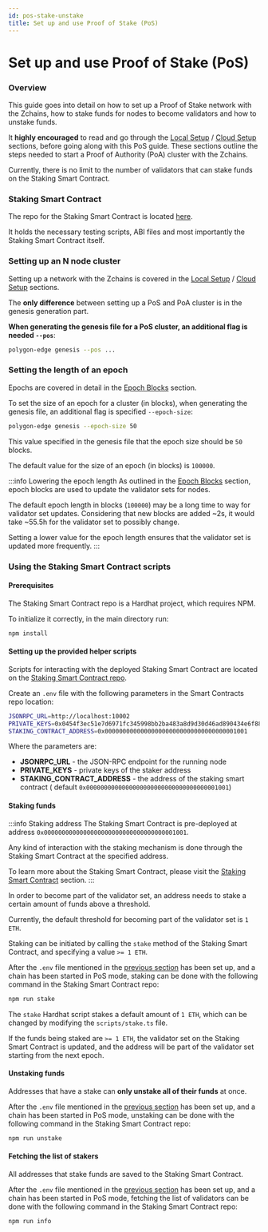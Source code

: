```yaml
---
id: pos-stake-unstake
title: Set up and use Proof of Stake (PoS)
---
```


# Set up and use Proof of Stake (PoS)

### Overview

This guide goes into detail on how to set up a Proof of Stake network with the Zchains, how to stake funds for nodes to become validators and how to unstake funds.

It **highly encouraged** to read and go through the [Local Setup](../get-started/set-up-ibft-locally/) / [Cloud Setup](../get-started/set-up-ibft-on-the-cloud/) sections, before going along with this PoS guide. These sections outline the steps needed to start a Proof of Authority (PoA) cluster with the Zchains.

Currently, there is no limit to the number of validators that can stake funds on the Staking Smart Contract.

### Staking Smart Contract

The repo for the Staking Smart Contract is located [here](https://github.com/0xPolygon/staking-contracts).

It holds the necessary testing scripts, ABI files and most importantly the Staking Smart Contract itself.

### Setting up an N node cluster

Setting up a network with the Zchains is covered in the [Local Setup](../get-started/set-up-ibft-locally/) / [Cloud Setup](../get-started/set-up-ibft-on-the-cloud/) sections.

The **only difference** between setting up a PoS and PoA cluster is in the genesis generation part.

**When generating the genesis file for a PoS cluster, an additional flag is needed `--pos`**:

```bash
polygon-edge genesis --pos ...
```

### Setting the length of an epoch

Epochs are covered in detail in the [Epoch Blocks](pos-concepts/#epoch-blocks) section.

To set the size of an epoch for a cluster (in blocks), when generating the genesis file, an additional flag is specified `--epoch-size`:

```bash
polygon-edge genesis --epoch-size 50
```

This value specified in the genesis file that the epoch size should be `50` blocks.

The default value for the size of an epoch (in blocks) is `100000`.

:::info Lowering the epoch length As outlined in the [Epoch Blocks](pos-concepts/#epoch-blocks) section, epoch blocks are used to update the validator sets for nodes.

The default epoch length in blocks (`100000`) may be a long time to way for validator set updates. Considering that new blocks are added \~2s, it would take \~55.5h for the validator set to possibly change.

Setting a lower value for the epoch length ensures that the validator set is updated more frequently. :::

### Using the Staking Smart Contract scripts

#### Prerequisites

The Staking Smart Contract repo is a Hardhat project, which requires NPM.

To initialize it correctly, in the main directory run:

```bash
npm install
```

#### Setting up the provided helper scripts

Scripts for interacting with the deployed Staking Smart Contract are located on the [Staking Smart Contract repo](https://github.com/0xPolygon/staking-contracts).

Create an `.env` file with the following parameters in the Smart Contracts repo location:

```bash
JSONRPC_URL=http://localhost:10002
PRIVATE_KEYS=0x0454f3ec51e7d6971fc345998bb2ba483a8d9d30d46ad890434e6f88ecb97544
STAKING_CONTRACT_ADDRESS=0x0000000000000000000000000000000000001001
```

Where the parameters are:

* **JSONRPC\_URL** - the JSON-RPC endpoint for the running node
* **PRIVATE\_KEYS** - private keys of the staker address
* **STAKING\_CONTRACT\_ADDRESS** - the address of the staking smart contract ( default `0x0000000000000000000000000000000000001001`)

#### Staking funds

:::info Staking address The Staking Smart Contract is pre-deployed at address `0x0000000000000000000000000000000000001001`.

Any kind of interaction with the staking mechanism is done through the Staking Smart Contract at the specified address.

To learn more about the Staking Smart Contract, please visit the [Staking Smart Contract](pos-concepts/#contract-pre-deployment) section. :::

In order to become part of the validator set, an address needs to stake a certain amount of funds above a threshold.

Currently, the default threshold for becoming part of the validator set is `1 ETH`.

Staking can be initiated by calling the `stake` method of the Staking Smart Contract, and specifying a value `>= 1 ETH`.

After the `.env` file mentioned in the [previous section](pos-stake-unstake/#setting-up-the-provided-helper-scripts) has been set up, and a chain has been started in PoS mode, staking can be done with the following command in the Staking Smart Contract repo:

```bash
npm run stake
```

The `stake` Hardhat script stakes a default amount of `1 ETH`, which can be changed by modifying the `scripts/stake.ts` file.

If the funds being staked are `>= 1 ETH`, the validator set on the Staking Smart Contract is updated, and the address will be part of the validator set starting from the next epoch.

#### Unstaking funds

Addresses that have a stake can **only unstake all of their funds** at once.

After the `.env` file mentioned in the [previous section](pos-stake-unstake/#setting-up-the-provided-helper-scripts) has been set up, and a chain has been started in PoS mode, unstaking can be done with the following command in the Staking Smart Contract repo:

```bash
npm run unstake
```

#### Fetching the list of stakers

All addresses that stake funds are saved to the Staking Smart Contract.

After the `.env` file mentioned in the [previous section](pos-stake-unstake/#setting-up-the-provided-helper-scripts) has been set up, and a chain has been started in PoS mode, fetching the list of validators can be done with the following command in the Staking Smart Contract repo:

```bash
npm run info
```
